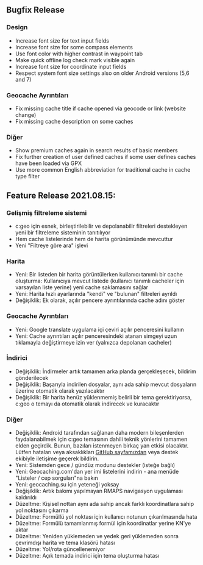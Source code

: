 ## Bugfix Release

### Design
- Increase font size for text input fields
- Increase font size for some compass elements
- Use font color with higher contrast in waypoint tab
- Make quick offline log check mark visible again
- Increase font size for coordinate input fields
- Respect system font size settings also on older Android versions (5,6 and 7)

### Geocache Ayrıntıları
- Fix missing cache title if cache opened via geocode or link (website change)
- Fix missing cache description on some caches

### Diğer
- Show premium caches again in search results of basic members
- Fix further creation of user defined caches if some user defines caches have been loaded via GPX
- Use more common English abbreviation for traditional cache in cache type filter

## Feature Release 2021.08.15:

### Gelişmiş filtreleme sistemi
- c:geo için esnek, birleştirilebilir ve depolanabilir filtreleri destekleyen yeni bir filtreleme sisteminin tanıtılıyor
- Hem cache listelerinde hem de harita görünümünde mevcuttur
- Yeni "Filtreye göre ara" işlevi

### Harita
- Yeni: Bir listeden bir harita görüntülerken kullanıcı tanımlı bir cache oluşturma: Kullanıcıya mevcut listede (kullanıcı tanımlı cacheler için varsayılan liste yerine) yeni cache saklamasını sağlar
- Yeni: Harita hızlı ayarlarında "kendi" ve "bulunan" filtreleri ayrıldı
- Değişiklik: Ek olarak, açılır pencere ayrıntılarında cache adını göster

### Geocache Ayrıntıları
- Yeni: Google translate uygulama içi çeviri açılır penceresini kullanın
- Yeni: Cache ayrıntıları açılır penceresindeki atanan simgeyi uzun tıklamayla değiştirmeye izin ver (yalnızca depolanan cacheler)

### İndirici
- Değişiklik: İndirmeler artık tamamen arka planda gerçekleşecek, bildirim gönderilecek
- Değişiklik: Başarıyla indirilen dosyalar, aynı ada sahip mevcut dosyaların üzerine otomatik olarak yazılacaktır
- Değişiklik: Bir harita henüz yüklenmemiş belirli bir tema gerektiriyorsa, c:geo o temayı da otomatik olarak indirecek ve kuracaktır

### Diğer
- Değişiklik: Android tarafından sağlanan daha modern bileşenlerden faydalanabilmek için c:geo temasının dahili teknik yönlerini tamamen elden geçirdik. Bunun, bazıları istenmeyen birkaç yan etkisi olacaktır. Lütfen hataları veya aksaklıkları [GitHub sayfamızdan](https://www.github.com/cgeo/cgeo/issues) veya destek ekibiyle iletişime geçerek bildirin.
- Yeni: Sistemden gece / gündüz modunu destekler (isteğe bağlı)
- Yeni: Geocaching.com'dan yer imi listelerini indirin - ana menüde "Listeler / cep sorguları"na bakın
- Yeni: geocaching.su için yeteneği yoksay
- Değişiklik: Artık bakımı yapılmayan RMAPS navigasyon uygulaması kaldırıldı
- Düzeltme: Kişisel nottan aynı ada sahip ancak farklı koordinatlara sahip yol noktasını çıkarma
- Düzeltme: Formüllü yol noktası için kullanıcı notunun çıkarılmasında hata
- Düzeltme: Formülü tamamlanmış formül için koordinatlar yerine KN'ye aktar
- Düzeltme: Yeniden yüklemeden ve yedek geri yüklemeden sonra çevrimdışı harita ve tema klasörü hatası
- Düzeltme: Yol/rota güncellenemiyor
- Düzeltme: Açık temada indirici için tema oluşturma hatası
